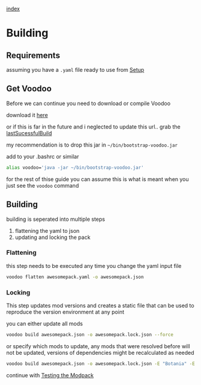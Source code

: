 [index](../../)

# Building

## Requirements

assuming you have a `.yaml` file ready to use from
[Setup](../setup)

## Get Voodoo

Before we can continue you need to download or compile Voodoo

download it
[here](https://ci.elytradev.com/job/elytra/job/Voodoo/job/master/97/artifact/bootstrap/build/libs/bootstrap-voodoo-97.jar)

or if this is far in the future and i neglected to update this url.. grab the 
[lastSucessfulBuild](https://ci.elytradev.com/job/elytra/job/Voodoo/job/master/lastSuccessfulBuild/)

my recommendation is to drop this jar in `~/bin/bootstrap-voodoo.jar`

add to your .bashrc or similar

```bash
alias voodoo='java -jar ~/bin/bootstrap-voodoo.jar'
```

for the rest of thise guide you can assume this is what is meant 
when you just see the `voodoo` command

## Building

building is seperated into multiple steps
1. flattening the yaml to json
2. updating and locking the pack

### Flattening

this step needs to be executed any time you change the yaml input file

```bash
voodoo flatten awesomepack.yaml -o awesomepack.json
```

### Locking

This step updates mod versions and creates a static file that can be used to reproduce the version environment at any point

you can either update all mods
```bash
voodoo build awesomepack.json -o awesomepack.lock.json --force
```

or specify which mods to update, any mods that were resolved before will not be updated,
versions of dependencies might be recalculated as needed

```bash
voodoo build awesomepack.json -o awesomepack.lock.json -E "Botania" -E "Magic Arsenal"
```


continue with [Testing the Modpack](../testing)